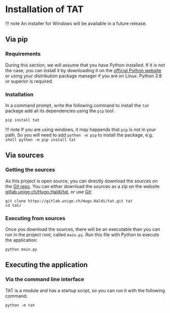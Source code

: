 # Installation of TAT

!!! note
    An installer for Windows will be available in a future release.

## Via pip

### Requirements

During this section, we will assume that you have Python installed. If it is not the case, you can install it by downloading it on the [official Python website](https://www.python.org/downloads/) or using your distribution package manager if you are on Linux. Python 3.8 or superior is required.

### Installation

In a command prompt, write the following command to install the `tat` package add all its dependencies using the `pip` tool:

```shell
pip install tat
```

!!! note
    If you are using windows, it may happends that `pip` is not in your path. So you will need to add `python -m pip` to install the package, e.g.
    ```shell
    python -m pip install tat
    ```

## Via sources

### Getting the sources

As this project is open source, you can directly download the sources on the [Git repo](https://gitlab.unige.ch/Hugo.Haldi/tat). You can either download the sources as a zip on the website [gitlab.unige.ch/Hugo.Haldi/tat](https://gitlab.unige.ch/Hugo.Haldi/tat), or use [Git](https://git-scm.com):

```shell
git clone https://gitlab.unige.ch/Hugo.Haldi/tat.git tat
cd tat/
```

### Executing from sources

Once you download the sources, there will be an executable than you can run in the project root, called `main.py`. Run this file with Python to execute the application:

```shell
python main.py
```

## Executing the application

### Via the command line interface

TAT is a module and has a startup script, so you can run it with the following command:

```shell
python -m tat
```
